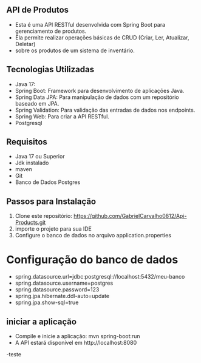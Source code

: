 ## API de Produtos
- Esta é uma API RESTful desenvolvida com Spring Boot para gerenciamento de produtos. 
- Ela permite realizar operações básicas de CRUD (Criar, Ler, Atualizar, Deletar)
- sobre os produtos de um sistema de inventário.

## Tecnologias Utilizadas
- Java 17:
- Spring Boot: Framework para desenvolvimento de aplicações Java.
- Spring Data JPA: Para manipulação de dados com um repositório baseado em JPA.
- Spring Validation: Para validação das entradas de dados nos endpoints.
- Spring Web: Para criar a API RESTful.
- Postgresql

## Requisitos
 - Java 17 ou Superior
 - Jdk instalado
 - maven
 - Git 
 - Banco de Dados Postgres

## Passos para Instalação
1. Clone este repositório: https://github.com/GabrielCarvalho0812/Api-Products.git
2. importe o projeto para sua IDE
3. Configure o banco de dados no arquivo application.properties

# Configuração do banco de dados
- spring.datasource.url=jdbc:postgresql://localhost:5432/meu-banco
- spring.datasource.username=postgres
- spring.datasource.password=123
- spring.jpa.hibernate.ddl-auto=update
- spring.jpa.show-sql=true
 
## iniciar a aplicação
- Compile e inicie a aplicação: mvn spring-boot:run
- A API estará disponível em http://localhost:8080

-teste



 
